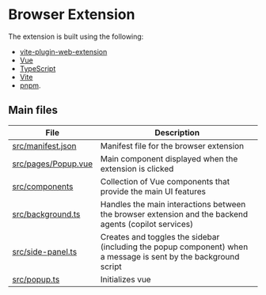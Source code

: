 # Browser Extension

The extension is built using the following:

* [vite-plugin-web-extension](https://vite-plugin-web-extension.aklinker1.io/)
* [Vue](https://vuejs.org/guide/introduction.html#what-is-vue)
* [TypeScript](https://www.typescriptlang.org/)
* [Vite](https://vitejs.dev/)
* [pnpm](https://pnpm.io/).

## Main files

| File                                         | Description                                                                                                     |
|----------------------------------------------|-----------------------------------------------------------------------------------------------------------------|
| [src/manifest.json](./src/manifest.json)     | Manifest file for the browser extension                                                                         |
| [src/pages/Popup.vue](./src/pages/Popup.vue) | Main component displayed when the extension is clicked                                                          |
| [src/components](./src/components)           | Collection of Vue components that provide the main UI features                                                  |
| [src/background.ts](./src/background.ts)     | Handles the main interactions between the browser extension and the backend agents (copilot services)           |
| [src/side-panel.ts](./src/side-panel.ts)     | Creates and toggles the sidebar (including the popup component) when a message is sent by the background script |
| [src/popup.ts](./src/popup.ts)               | Initializes vue                                                                                                 |
